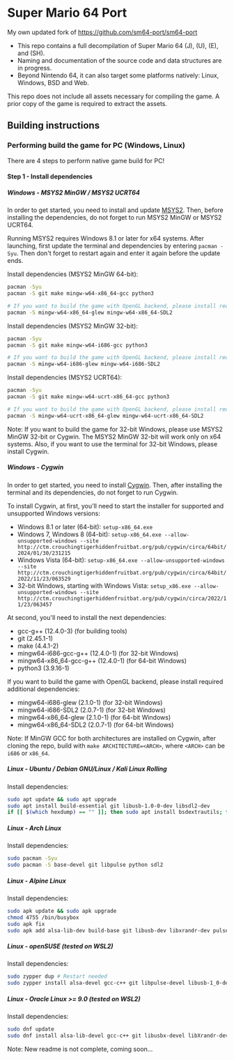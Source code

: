 # Super Mario 64 Port

My own updated fork of https://github.com/sm64-port/sm64-port

- This repo contains a full decompilation of Super Mario 64 (J), (U), (E), and (SH).
- Naming and documentation of the source code and data structures are in progress.
- Beyond Nintendo 64, it can also target some platforms natively: Linux, Windows, BSD and Web.

This repo does not include all assets necessary for compiling the game.
A prior copy of the game is required to extract the assets.

## Building instructions

### Performing build the game for PC (Windows, Linux)

There are 4 steps to perform native game build for PC!

#### Step 1 - Install dependencies

##### Windows - MSYS2 MinGW / MSYS2 UCRT64

In order to get started, you need to install and update [MSYS2](https://msys2.org). Then, before installing the dependencies, do not forget to run MSYS2 MinGW or MSYS2 UCRT64.

Running MSYS2 requires Windows 8.1 or later for x64 systems. After launching, first update the terminal and dependencies by entering `pacman -Syu`. Then don't forget to restart again and enter it again before the update ends.

Install dependencies (MSYS2 MinGW 64-bit):
```sh
pacman -Syu
pacman -S git make mingw-w64-x86_64-gcc python3

# If you want to build the game with OpenGL backend, please install required additional dependencies:
pacman -S mingw-w64-x86_64-glew mingw-w64-x86_64-SDL2
```

Install dependencies (MSYS2 MinGW 32-bit):
```sh
pacman -Syu
pacman -S git make mingw-w64-i686-gcc python3

# If you want to build the game with OpenGL backend, please install required additional dependencies:
pacman -S mingw-w64-i686-glew mingw-w64-i686-SDL2
```

Install dependencies (MSYS2 UCRT64):
```sh
pacman -Syu
pacman -S git make mingw-w64-ucrt-x86_64-gcc python3

# If you want to build the game with OpenGL backend, please install required additional dependencies:
pacman -S mingw-w64-ucrt-x86_64-glew mingw-w64-ucrt-x86_64-SDL2
```

Note: If you want to build the game for 32-bit Windows, please use MSYS2 MinGW 32-bit or Cygwin.
The MSYS2 MinGW 32-bit will work only on x64 systems. Also, if you want to use the terminal for 32-bit Windows, please install Cygwin.

##### Windows - Cygwin

In order to get started, you need to install [Cygwin](https://cygwin.com/install.html). Then, after installing the terminal and its dependencies, do not forget to run Cygwin.

To install Cygwin, at first, you'll need to start the installer for supported and unsupported Windows versions:

* Windows 8.1 or later (64-bit): `setup-x86_64.exe`
* Windows 7, Windows 8 (64-bit): `setup-x86_64.exe --allow-unsupported-windows --site http://ctm.crouchingtigerhiddenfruitbat.org/pub/cygwin/circa/64bit/2024/01/30/231215`
* Windows Vista (64-bit): `setup-x86_64.exe --allow-unsupported-windows --site http://ctm.crouchingtigerhiddenfruitbat.org/pub/cygwin/circa/64bit/2022/11/23/063529`
* 32-bit Windows, starting with Windows Vista: `setup_x86.exe --allow-unsupported-windows --site http://ctm.crouchingtigerhiddenfruitbat.org/pub/cygwin/circa/2022/11/23/063457`

At second, you'll need to install the next dependencies:

* gcc-g++ (12.4.0-3) (for building tools)
* git (2.45.1-1)
* make (4.4.1-2)
* mingw64-i686-gcc-g++ (12.4.0-1) (for 32-bit Windows)
* mingw64-x86_64-gcc-g++ (12.4.0-1) (for 64-bit Windows)
* python3 (3.9.16-1)

If you want to build the game with OpenGL backend, please install required additional dependencies:

* mingw64-i686-glew (2.1.0-1) (for 32-bit Windows)
* mingw64-i686-SDL2 (2.0.7-1) (for 32-bit Windows)
* mingw64-x86_64-glew (2.1.0-1) (for 64-bit Windows)
* mingw64-x86_64-SDL2 (2.0.7-1) (for 64-bit Windows)

Note: If MinGW GCC for both architectures are installed on Cygwin, after cloning the repo, build with `make ARCHITECTURE=<ARCH>`, where `<ARCH>` can be `i686` or `x86_64`.

##### Linux - Ubuntu / Debian GNU/Linux / Kali Linux Rolling

Install dependencies:
```sh
sudo apt update && sudo apt upgrade
sudo apt install build-essential git libusb-1.0-0-dev libsdl2-dev
if [[ $(which hexdump) == "" ]]; then sudo apt install bsdextrautils; fi
```

##### Linux - Arch Linux

Install dependencies:
```sh
sudo pacman -Syu
sudo pacman -S base-devel git libpulse python sdl2
```

##### Linux - Alpine Linux

Install dependencies:
```sh
sudo apk update && sudo apk upgrade
chmod 4755 /bin/busybox
sudo apk fix
sudo apk add alsa-lib-dev build-base git libusb-dev libxrandr-dev pulseaudio-dev sdl2-dev
```

##### Linux - openSUSE (tested on WSL2)

Install dependencies:
```sh
sudo zypper dup # Restart needed
sudo zypper install alsa-devel gcc-c++ git libpulse-devel libusb-1_0-devel libXrandr-devel make pkgconf python3 SDL2-devel
```

##### Linux - Oracle Linux >= 9.0 (tested on WSL2)

Install dependencies:
```sh
sudo dnf update
sudo dnf install alsa-lib-devel gcc-c++ git libusbx-devel libXrandr-devel pulseaudio-libs-devel SDL2-devel
```

Note: New readme is not complete, coming soon...
